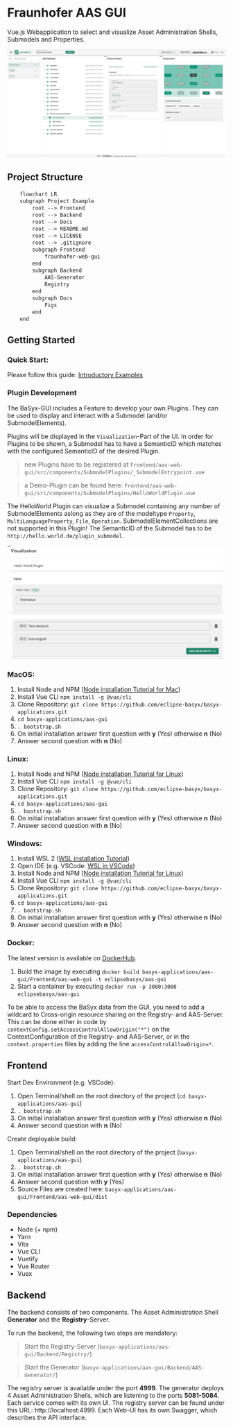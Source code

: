 # Fraunhofer AAS GUI
Vue.js Webapplication to select and visualize Asset Administration Shells, Submodels and Properties.

![alt text](Docs/Figs/GUI_2_0.png "AAS GUI")

## Project Structure

```mermaid
    flowchart LR
    subgraph Project Example
        root --> Frontend
        root --> Backend
        root --> Docs
        root --> README.md
        root --> LICENSE
        root --> .gitignore
        subgraph Frontend
            fraunhofer-web-gui
        end
        subgraph Backend
            AAS-Generator
            Registry
        end
        subgraph Docs
            Figs
        end
    end
```

## Getting Started

### Quick Start:

Please follow this guide: [Introductory Examples](https://wiki.eclipse.org/BaSyx_/_Introductory_Examples)

### Plugin Development

The BaSyx-GUI includes a Feature to develop your own Plugins. They can be used to display and interact with a Submodel (and/or SubmodelElements).

Plugins will be displayed in the `Visualization`-Part of the UI. In order for Plugins to be shown, a Submodel has to have a SemanticID which matches with the configured SemanticID of the desired Plugin.

> new Plugins have to be registered at `Frontend/aas-web-gui/src/components/SubmodelPlugins/_SubmodelEntrypoint.vue`

> a Demo-Plugin can be found here: `Frontend/aas-web-gui/src/components/SubmodelPlugins/HelloWorldPlugin.vue`

The HelloWorld Plugin can visualize a Submodel containing any number of SubmodelElements aslong as they are of the modeltype `Property`, `MultiLanguageProperty`, `File`, `Operation`.
SubmodelElementCollections are not supported in this Plugin!
The SemanticID of the Submodel has to be `http://hello.world.de/plugin_submodel`.

![alt text](Docs/Figs/Plugin.png "Submodel Plugin")

### MacOS:

1. Install Node and NPM ([Node installation Tutorial for Mac](https://treehouse.github.io/installation-guides/mac/node-mac.html))
2. Install Vue CLI `npm install -g @vue/cli`
3. Clone Repository: `git clone https://github.com/eclipse-basyx/basyx-applications.git`
4. `cd basyx-applications/aas-gui`
5. `. bootstrap.sh`
6. On initial installation answer first question with **y** (Yes) otherwise **n** (No)
7. Answer second question with **n** (No)

### Linux:

1. Install Node and NPM ([Node installation Tutorial for Linux](https://nodejs.org/en/download/package-manager/))
2. Install Vue CLI `npm install -g @vue/cli`
3. Clone Repository: `git clone https://github.com/eclipse-basyx/basyx-applications.git`
4. `cd basyx-applications/aas-gui`
5. `. bootstrap.sh`
6. On initial installation answer first question with **y** (Yes) otherwise **n** (No)
7. Answer second question with **n** (No)

### Windows:

1. Install WSL 2 ([WSL installation Tutorial](https://docs.microsoft.com/en-us/windows/wsl/install))
2. Open IDE (e.g. VSCode: [WSL in VSCode](https://code.visualstudio.com/docs/remote/wsl))
3. Install Node and NPM ([Node installation Tutorial for Linux](https://nodejs.org/en/download/package-manager/))
4. Install Vue CLI `npm install -g @vue/cli`
5. Clone Repository: `git clone https://github.com/eclipse-basyx/basyx-applications.git`
6. `cd basyx-applications/aas-gui`
7. `. bootstrap.sh`
8. On initial installation answer first question with **y** (Yes) otherwise **n** (No)
9. Answer second question with **n** (No)

### Docker:

The latest version is available on [DockerHub](https://hub.docker.com/r/eclipsebasyx/aas-gui/tags).

1. Build the image by executing `docker build basyx-applications/aas-gui/Frontend/aas-web-gui -t eclipsebasyx/aas-gui`
2. Start a container by executing `docker run -p 3000:3000 eclipsebasyx/aas-gui`

To be able to access the BaSyx data from the GUI, you need to add a wildcard to Cross-origin resource sharing on the Registry- and AAS-Server. This can be done either in code by `contextConfig.setAccessControlAllowOrigin("*")` on the ContextConfiguration of the Registry- and AAS-Server, or in the `context.properties` files by adding the line `accessControlAllowOrigin=*`.

## Frontend

Start Dev Environment (e.g. VSCode):
1. Open Terminal/shell on the root directory of the project (`cd basyx-applications/aas-gui`)
2. `. bootstrap.sh`
3. On initial installation answer first question with **y** (Yes) otherwise **n** (No)
4. Answer second question with **n** (No)

Create deployable build:
1. Open Terminal/shell on the root directory of the project (`basyx-applications/aas-gui`)
2. `. bootstrap.sh`
3. On initial installation answer first question with **y** (Yes) otherwise **n** (No)
4. Answer second question with **y** (Yes)
5. Source Files are created here: `basyx-applications/aas-gui/Frontend/aas-web-gui/dist`

### Dependencies

- Node (+ npm)
- Yarn
- Vite
- Vue CLI
- Vuetify
- Vue Router
- Vuex

## Backend
The backend consists of two components. The Asset Administration Shell **Generator** and the **Registry**-Server. 

To run the backend, the following two steps are mandatory:
    
> Start the Registry-Server (`basyx-applications/aas-gui/Backend/Registry/`)

> Start the Generator (`basyx-applications/aas-gui/Backend/AAS-Generator/`)

The registry server is available under the port **4999**. The generator deploys 4 Asset Administration Shells, which are listening to the ports **5081-5084**. Each service comes with its own UI. The registry server can be found under this URL: http://localhost:4999. Each Web-UI has its own Swagger, which describes the API interface.
